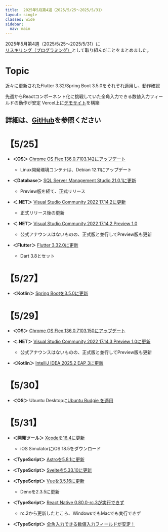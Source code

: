 ```yaml
---
title:  2025年5月第4週（2025/5/25～2025/5/31）
layout: single
classes: wide
sidebar:
  nav: main
---
```

2025年5月第4週（2025/5/25～2025/5/31）に[リスキリング（プログラミング）](https://tatsukiyoshi.github.io/)として取り組んだことをまとめました。

# Topic
近々に更新されたFlutter 3.32/Spring Boot 3.5.0をそれぞれ適用し、動作確認

先週からReactコンポーネント化に挑戦していた全角入力できる数値入力フィールドの動作が安定
Vercel上に[デモサイト](https://ya-full-width-input-field.vercel.app/)を構築

詳細は、[GitHub](https://tatsukiyoshi.github.io/)を参照ください
---
# 【5/25】
- **＜OS＞**  [Chrome OS Flex 136.0.7103.142にアップデート](https://chromereleases.googleblog.com/search/label/ChromeOS%20Flex)
  - Linux開発環境コンテナは、Debian 12.11にアップデート

- **＜Database＞** [SQL Server Management Studio 21.0.1に更新](https://learn.microsoft.com/ja-jp/sql/ssms/ssms-21/release-notes-21?view=sql-server-ver16)
  - Preview版を経て、正式リリース

- **＜.NET＞** [Visual Studio Community 2022 17.14.2に更新](https://learn.microsoft.com/en-us/visualstudio/releases/2022/release-notes)
  - 正式リリース後の更新

- **＜.NET＞** [Visual Studio Community 2022 17.14.2 Preview 1.0](https://learn.microsoft.com/en-us/visualstudio/releases/2022/release-notes-preview)
  - 公式アナウンスはないものの、正式版と並行してPreview版も更新

- **＜Flutter＞** [Flutter 3.32.0に更新](https://docs.flutter.dev/release/release-notes)
  - Dart 3.8とセット

# 【5/27】
- **＜Kotlin＞** [Spring Bootを3.5.0に更新](https://spring.io/projects/spring-boot)

# 【5/29】
- **＜OS＞**  [Chrome OS Flex 136.0.7103.150にアップデート](https://chromereleases.googleblog.com/search/label/ChromeOS%20Flex)

- **＜.NET＞** [Visual Studio Community 2022 17.14.3 Preview 1.0に更新](https://learn.microsoft.com/en-us/visualstudio/releases/2022/release-notes-preview)
  - 公式アナウンスはないものの、正式版と並行してPreview版も更新

- **＜Kotlin＞** [IntelliJ IDEA 2025.2 EAP 3に更新](https://www.jetbrains.com/ja-jp/idea/)

# 【5/30】
- **＜OS＞** Ubuntu Desktopに[Ubuntu Budgie を適用](https://buddiesofbudgie.org/)

# 【5/31】
- **＜開発ツール＞** [Xcodeを16.4に更新](https://developer.apple.com/jp/xcode/)
  - iOS SimulatorにiOS 18.5をダウンロード

- **＜TypeScript＞** [Astroを5.8.1に更新](https://astro.build/)

- **＜TypeScript＞** [Svelteを5.33.10に更新](https://svelte.dev/)

- **＜TypeScript＞** [Vueを3.5.16に更新](https://jp.vuejs.org/)
  - Denoを2.3.5に更新

- **＜TypeScript＞** [React Native 0.80.0-rc.3が実行できず](https://reactnative.dev/)
  - rc.2から更新したところ、WindowsでもMacでも実行できず

- **＜TypeScript＞** [全角入力できる数値入力フィールドが安定！](https://ya-full-width-input-field.vercel.app/)
